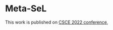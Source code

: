# Meta-SeL
This work is published on [CSCE 2022 conference](https://american-cse.org/csce2022/deadlines), 

